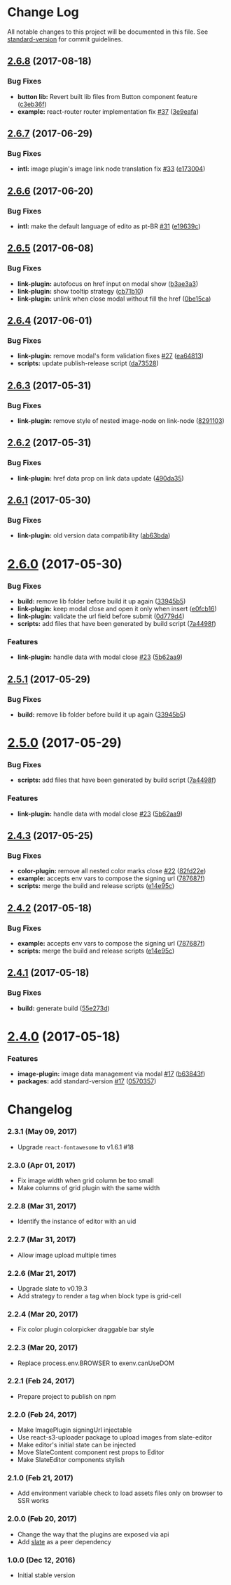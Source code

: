 # Change Log

All notable changes to this project will be documented in this file. See [standard-version](https://github.com/conventional-changelog/standard-version) for commit guidelines.

<a name="2.6.8"></a>
## [2.6.8](https://github.com/nossas/slate-editor/compare/v2.6.7...v2.6.8) (2017-08-18)


### Bug Fixes

* **button lib:** Revert built lib files from Button component feature ([c3eb36f](https://github.com/nossas/slate-editor/commit/c3eb36f))
* **example:** react-router router implementation fix [#37](https://github.com/nossas/slate-editor/issues/37) ([3e9eafa](https://github.com/nossas/slate-editor/commit/3e9eafa))



<a name="2.6.7"></a>
## [2.6.7](https://github.com/nossas/slate-editor/compare/v2.6.6...v2.6.7) (2017-06-29)


### Bug Fixes

* **intl:** image plugin's image link node translation fix [#33](https://github.com/nossas/slate-editor/issues/33) ([e173004](https://github.com/nossas/slate-editor/commit/e173004))



<a name="2.6.6"></a>
## [2.6.6](https://github.com/nossas/slate-editor/compare/v2.6.5...v2.6.6) (2017-06-20)


### Bug Fixes

* **intl:** make the default language of edito as pt-BR [#31](https://github.com/nossas/slate-editor/issues/31) ([e19639c](https://github.com/nossas/slate-editor/commit/e19639c))



<a name="2.6.5"></a>
## [2.6.5](https://github.com/nossas/slate-editor/compare/v2.6.4...v2.6.5) (2017-06-08)


### Bug Fixes

* **link-plugin:** autofocus on href input on modal show ([b3ae3a3](https://github.com/nossas/slate-editor/commit/b3ae3a3))
* **link-plugin:** show tooltip strategy ([cb71b10](https://github.com/nossas/slate-editor/commit/cb71b10))
* **link-plugin:** unlink when close modal without fill the href ([0be15ca](https://github.com/nossas/slate-editor/commit/0be15ca))



<a name="2.6.4"></a>
## [2.6.4](https://github.com/nossas/slate-editor/compare/v2.6.3...v2.6.4) (2017-06-01)


### Bug Fixes

* **link-plugin:** remove modal's form validation fixes [#27](https://github.com/nossas/slate-editor/issues/27) ([ea64813](https://github.com/nossas/slate-editor/commit/ea64813))
* **scripts:** update publish-release script ([da73528](https://github.com/nossas/slate-editor/commit/da73528))



<a name="2.6.3"></a>
## [2.6.3](https://github.com/nossas/slate-editor/compare/v2.6.2...v2.6.3) (2017-05-31)


### Bug Fixes

* **link-plugin:** remove style of nested image-node on link-node ([8291103](https://github.com/nossas/slate-editor/commit/8291103))



<a name="2.6.2"></a>
## [2.6.2](https://github.com/nossas/slate-editor/compare/v2.6.1...v2.6.2) (2017-05-31)


### Bug Fixes

* **link-plugin:** href data prop on link data update ([490da35](https://github.com/nossas/slate-editor/commit/490da35))



<a name="2.6.1"></a>
## [2.6.1](https://github.com/nossas/slate-editor/compare/v2.6.0...v2.6.1) (2017-05-30)


### Bug Fixes

* **link-plugin:** old version data compatibility ([ab63bda](https://github.com/nossas/slate-editor/commit/ab63bda))



<a name="2.6.0"></a>
# [2.6.0](https://github.com/nossas/slate-editor/compare/v2.4.3...v2.6.0) (2017-05-30)


### Bug Fixes

* **build:** remove lib folder before build it up again ([33945b5](https://github.com/nossas/slate-editor/commit/33945b5))
* **link-plugin:** keep modal close and open it only when insert ([e0fcb16](https://github.com/nossas/slate-editor/commit/e0fcb16))
* **link-plugin:** validate the url field before submit ([0d779d4](https://github.com/nossas/slate-editor/commit/0d779d4))
* **scripts:** add files that have been generated by build script ([7a4498f](https://github.com/nossas/slate-editor/commit/7a4498f))


### Features

* **link-plugin:** handle data with modal close [#23](https://github.com/nossas/slate-editor/issues/23) ([5b62aa9](https://github.com/nossas/slate-editor/commit/5b62aa9))



<a name="2.5.1"></a>
## [2.5.1](https://github.com/nossas/slate-editor/compare/v2.4.3...v2.5.1) (2017-05-29)


### Bug Fixes

* **build:** remove lib folder before build it up again ([33945b5](https://github.com/nossas/slate-editor/commit/33945b5))



<a name="2.5.0"></a>
# [2.5.0](https://github.com/nossas/slate-editor/compare/v2.4.3...v2.5.0) (2017-05-29)


### Bug Fixes

* **scripts:** add files that have been generated by build script ([7a4498f](https://github.com/nossas/slate-editor/commit/7a4498f))


### Features

* **link-plugin:** handle data with modal close [#23](https://github.com/nossas/slate-editor/issues/23) ([5b62aa9](https://github.com/nossas/slate-editor/commit/5b62aa9))



<a name="2.4.3"></a>
## [2.4.3](https://github.com/nossas/slate-editor/compare/v2.4.1...v2.4.3) (2017-05-25)


### Bug Fixes

* **color-plugin:** remove all nested color marks close [#22](https://github.com/nossas/slate-editor/issues/22) ([82fd22e](https://github.com/nossas/slate-editor/commit/82fd22e))
* **example:** accepts env vars to compose the signing url ([787687f](https://github.com/nossas/slate-editor/commit/787687f))
* **scripts:** merge the build and release scripts ([e14e95c](https://github.com/nossas/slate-editor/commit/e14e95c))



<a name="2.4.2"></a>
## [2.4.2](https://github.com/nossas/slate-editor/compare/v2.4.1...v2.4.2) (2017-05-18)


### Bug Fixes

* **example:** accepts env vars to compose the signing url ([787687f](https://github.com/nossas/slate-editor/commit/787687f))
* **scripts:** merge the build and release scripts ([e14e95c](https://github.com/nossas/slate-editor/commit/e14e95c))



<a name="2.4.1"></a>
## [2.4.1](https://github.com/nossas/slate-editor/compare/v2.4.0...v2.4.1) (2017-05-18)


### Bug Fixes

* **build:** generate build ([55e273d](https://github.com/nossas/slate-editor/commit/55e273d))



<a name="2.4.0"></a>
# [2.4.0](https://github.com/nossas/slate-editor/compare/v2.3.1...v2.4.0) (2017-05-18)


### Features

* **image-plugin:** image data management via modal [#17](https://github.com/nossas/slate-editor/issues/17) ([b63843f](https://github.com/nossas/slate-editor/commit/b63843f))
* **packages:** add standard-version [#17](https://github.com/nossas/slate-editor/issues/17) ([0570357](https://github.com/nossas/slate-editor/commit/0570357))



# Changelog

### 2.3.1 (May 09, 2017)

- Upgrade `react-fontawesome` to v1.6.1 #18

### 2.3.0 (Apr 01, 2017)

- Fix image width when grid column be too small
- Make columns of grid plugin with the same width

### 2.2.8 (Mar 31, 2017)

- Identify the instance of editor with an uid

### 2.2.7 (Mar 31, 2017)

- Allow image upload multiple times

### 2.2.6 (Mar 21, 2017)

- Upgrade slate to v0.19.3
- Add strategy to render a <td /> tag when block type is grid-cell

### 2.2.4 (Mar 20, 2017)

- Fix color plugin colorpicker draggable bar style

### 2.2.3 (Mar 20, 2017)

- Replace process.env.BROWSER to exenv.canUseDOM

### 2.2.1 (Feb 24, 2017)

- Prepare project to publish on npm

### 2.2.0 (Feb 24, 2017)

- Make ImagePlugin signingUrl injectable
- Use react-s3-uploader package to upload images from slate-editor
- Make editor's initial state can be injected
- Move SlateContent component rest props to Editor
- Make SlateEditor components stylish

### 2.1.0 (Feb 21, 2017)

- Add environment variable check to load assets files only on browser to SSR works

### 2.0.0 (Feb 20, 2017)

- Change the way that the plugins are exposed via api
- Add [slate](https://github.com/ianstormtaylor/slate) as a peer dependency

### 1.0.0 (Dec 12, 2016)

- Initial stable version
